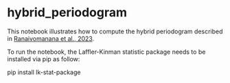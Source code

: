 # hybrid_periodogram

This notebook illustrates how to compute the hybrid periodogram described in [Ranaivomanana et al., 2023](https://doi.org/10.1051/0004-6361/202245560).

To run the notebook, the Laffler-Kinman statistic package needs to be installed via pip as follow:

pip install lk-stat-package
